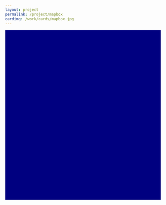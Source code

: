 ```yaml
---
layout: project
permalink: /project/mapbox
cardimg: /work/cards/mapbox.jpg
---
```



<div class='row12 post-header'></div>




<style>
.post-header {
	width: 100%;
  height:550px;
  background-color: navy;
  background-size: cover;
}
.post-header h2.fancy {
  max-width: none;
  position: absolute;
  top: 50%;
  margin-top: -60px;
}


</style>

